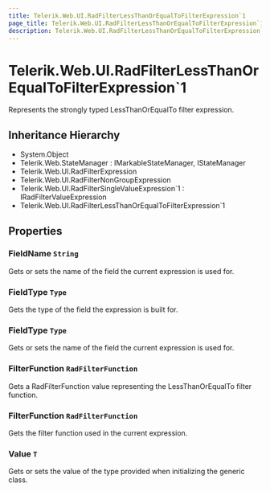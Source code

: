 ```yaml
---
title: Telerik.Web.UI.RadFilterLessThanOrEqualToFilterExpression`1
page_title: Telerik.Web.UI.RadFilterLessThanOrEqualToFilterExpression`1
description: Telerik.Web.UI.RadFilterLessThanOrEqualToFilterExpression`1
---
```


# Telerik.Web.UI.RadFilterLessThanOrEqualToFilterExpression`1

Represents the strongly typed LessThanOrEqualTo filter expression.

## Inheritance Hierarchy

* System.Object
* Telerik.Web.StateManager : IMarkableStateManager, IStateManager
* Telerik.Web.UI.RadFilterExpression
* Telerik.Web.UI.RadFilterNonGroupExpression
* Telerik.Web.UI.RadFilterSingleValueExpression`1 : IRadFilterValueExpression
* Telerik.Web.UI.RadFilterLessThanOrEqualToFilterExpression`1

## Properties

###  FieldName `String`

Gets or sets the name of the field the current expression is used for.

###  FieldType `Type`

Gets the type of the field the expression is built for.

###  FieldType `Type`

Gets or sets the name of the field the current expression is used for.

###  FilterFunction `RadFilterFunction`

Gets a RadFilterFunction value representing the LessThanOrEqualTo filter function.

###  FilterFunction `RadFilterFunction`

Gets the filter function used in the current expression.

###  Value `T`

Gets or sets the value of the type provided when initializing the generic class.

